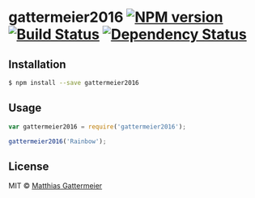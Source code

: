 # gattermeier2016 [![NPM version][npm-image]][npm-url] [![Build Status][travis-image]][travis-url] [![Dependency Status][daviddm-image]][daviddm-url]
> 

## Installation

```sh
$ npm install --save gattermeier2016
```

## Usage

```js
var gattermeier2016 = require('gattermeier2016');

gattermeier2016('Rainbow');
```
## License

MIT © [Matthias Gattermeier](www.gattermeier.net)


[npm-image]: https://badge.fury.io/js/gattermeier2016.svg
[npm-url]: https://npmjs.org/package/gattermeier2016
[travis-image]: https://travis-ci.org/Gattermeier/gattermeier2016.svg?branch=master
[travis-url]: https://travis-ci.org/Gattermeier/gattermeier2016
[daviddm-image]: https://david-dm.org/Gattermeier/gattermeier2016.svg?theme=shields.io
[daviddm-url]: https://david-dm.org/Gattermeier/gattermeier2016
